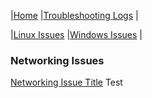 \|[Home](../../index.html)
\|[Troubleshooting Logs](../index.md)
\|

\|[Linux Issues](../linux-issues/index.md)
\|[Windows Issues](../windows-issues/index.md)
\|
### Networking Issues

[Networking Issue Title](networking-issue-1.md)
Test